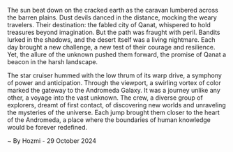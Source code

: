 
The sun beat down on the cracked earth as the caravan lumbered across the barren plains. Dust devils danced in the distance, mocking the weary travelers. Their destination: the fabled city of Qanat, whispered to hold treasures beyond imagination. But the path was fraught with peril. Bandits lurked in the shadows, and the desert itself was a living nightmare. Each day brought a new challenge, a new test of their courage and resilience. Yet, the allure of the unknown pushed them forward, the promise of Qanat a beacon in the harsh landscape.

The star cruiser hummed with the low thrum of its warp drive, a symphony of power and anticipation. Through the viewport, a swirling vortex of color marked the gateway to the Andromeda Galaxy. It was a journey unlike any other, a voyage into the vast unknown. The crew, a diverse group of explorers, dreamt of first contact, of discovering new worlds and unraveling the mysteries of the universe.  Each jump brought them closer to the heart of the Andromeda, a place where the boundaries of human knowledge would be forever redefined. 

~ By Hozmi - 29 October 2024
